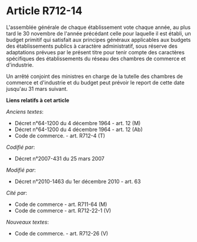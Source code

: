 # Article R712-14

L'assemblée générale de chaque établissement vote chaque année, au plus tard le 30 novembre de l'année précédant celle pour
laquelle il est établi, un budget primitif qui satisfait aux principes généraux applicables aux budgets des établissements
publics à caractère administratif, sous réserve des adaptations prévues par le présent titre pour tenir compte des caractères
spécifiques des établissements du réseau des chambres de commerce et d'industrie.

Un arrêté conjoint des ministres en charge de la tutelle des chambres de commerce et d'industrie et du budget peut prévoir le
report de cette date jusqu'au 31 mars suivant.

**Liens relatifs à cet article**

_Anciens textes_:

  - Décret n°64-1200 du 4 décembre 1964 - art. 12 (M)
  - Décret n°64-1200 du 4 décembre 1964 - art. 12 (Ab)
  - Code de commerce. - art. R712-4 (T)

_Codifié par_:

  - Décret n°2007-431 du 25 mars 2007

_Modifié par_:

  - Décret n°2010-1463 du 1er décembre 2010 - art. 63

_Cité par_:

  - Code de commerce - art. R711-64 (M)
  - Code de commerce - art. R712-22-1 (V)

_Nouveaux textes_:

  - Code de commerce. - art. R712-26 (V)
